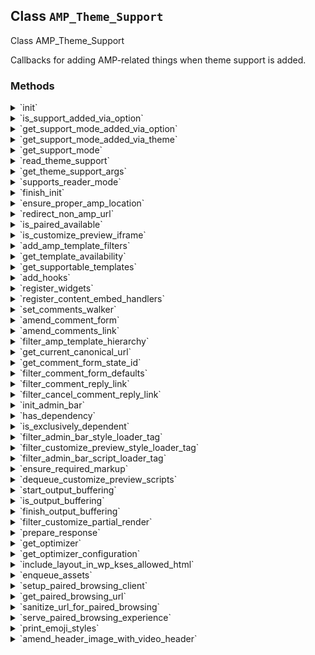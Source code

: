## Class `AMP_Theme_Support`

Class AMP_Theme_Support

Callbacks for adding AMP-related things when theme support is added.

### Methods
<details>
<summary>`init`</summary>

```php
static public init()
```

Initialize.


</details>
<details>
<summary>`is_support_added_via_option`</summary>

```php
static public is_support_added_via_option()
```

Determine whether theme support was added via admin option.


</details>
<details>
<summary>`get_support_mode_added_via_option`</summary>

```php
static public get_support_mode_added_via_option()
```

Get the theme support mode added via admin option.


</details>
<details>
<summary>`get_support_mode_added_via_theme`</summary>

```php
static public get_support_mode_added_via_theme()
```

Get the theme support mode added via theme.


</details>
<details>
<summary>`get_support_mode`</summary>

```php
static public get_support_mode()
```

Get theme support mode.


</details>
<details>
<summary>`read_theme_support`</summary>

```php
static public read_theme_support()
```

Check theme support args or add theme support if option is set in the admin.

In older versions of the plugin, the DB option was only considered if the theme does not already explicitly support AMP. This is no longer the case. The DB option is the only value that is considered.


</details>
<details>
<summary>`get_theme_support_args`</summary>

```php
static public get_theme_support_args()
```

Get the theme support args.

This avoids having to repeatedly call `get_theme_support()`, check the args, shift an item off the array, and so on.


</details>
<details>
<summary>`supports_reader_mode`</summary>

```php
static public supports_reader_mode()
```

Gets whether the parent or child theme supports Reader Mode.

True if the theme does not call add_theme_support( &#039;amp&#039; ) at all, and it has an amp/ directory for templates.


</details>
<details>
<summary>`finish_init`</summary>

```php
static public finish_init()
```

Finish initialization once query vars are set.


</details>
<details>
<summary>`ensure_proper_amp_location`</summary>

```php
static public ensure_proper_amp_location()
```

Ensure that the current AMP location is correct.


</details>
<details>
<summary>`redirect_non_amp_url`</summary>

```php
static public redirect_non_amp_url( $status = 302 )
```

Redirect to non-AMP version of the current URL, such as because AMP is canonical or there are unaccepted validation errors.

If the current URL is already AMP-less then do nothing.


</details>
<details>
<summary>`is_paired_available`</summary>

```php
static public is_paired_available()
```

Determines whether transitional mode is available.

When &#039;amp&#039; theme support has not been added or canonical mode is enabled, then this returns false.


</details>
<details>
<summary>`is_customize_preview_iframe`</summary>

```php
static public is_customize_preview_iframe()
```

Determine whether the user is in the Customizer preview iframe.


</details>
<details>
<summary>`add_amp_template_filters`</summary>

```php
static public add_amp_template_filters()
```

Register filters for loading AMP-specific templates.


</details>
<details>
<summary>`get_template_availability`</summary>

```php
static public get_template_availability( $query = null )
```

Determine template availability of AMP for the given query.

This is not intended to return whether AMP is available for a _specific_ post. For that, use `amp_is_post_supported()`.


</details>
<details>
<summary>`get_supportable_templates`</summary>

```php
static public get_supportable_templates()
```

Get the templates which can be supported.


</details>
<details>
<summary>`add_hooks`</summary>

```php
static public add_hooks()
```

Register hooks.


</details>
<details>
<summary>`register_widgets`</summary>

```php
static public register_widgets()
```

Register/override widgets.


</details>
<details>
<summary>`register_content_embed_handlers`</summary>

```php
static public register_content_embed_handlers()
```

Register content embed handlers.

This was copied from `AMP_Content::register_embed_handlers()` due to being a private method and due to `AMP_Content` not being well suited for use in AMP canonical.


</details>
<details>
<summary>`set_comments_walker`</summary>

```php
static public set_comments_walker( $args )
```

Add the comments template placeholder marker


</details>
<details>
<summary>`amend_comment_form`</summary>

```php
static public amend_comment_form()
```

Amend the comment form with the redirect_to field to persist the AMP page after submission.


</details>
<details>
<summary>`amend_comments_link`</summary>

```php
static public amend_comments_link( $comments_link )
```

Amend the comments/redpond links to go to non-AMP page when in legacy Reader mode.


</details>
<details>
<summary>`filter_amp_template_hierarchy`</summary>

```php
static public filter_amp_template_hierarchy( $templates )
```

Prepends template hierarchy with template_dir for AMP transitional mode templates.


</details>
<details>
<summary>`get_current_canonical_url`</summary>

```php
static public get_current_canonical_url()
```

Get canonical URL for current request.


</details>
<details>
<summary>`get_comment_form_state_id`</summary>

```php
static public get_comment_form_state_id( $post_id )
```

Get the ID for the amp-state.


</details>
<details>
<summary>`filter_comment_form_defaults`</summary>

```php
static public filter_comment_form_defaults( $default_args )
```

Filter comment form args to an element with [text] AMP binding wrap the title reply.


</details>
<details>
<summary>`filter_comment_reply_link`</summary>

```php
static public filter_comment_reply_link( $link, $args, $comment )
```

Modify the comment reply link for AMP.


</details>
<details>
<summary>`filter_cancel_comment_reply_link`</summary>

```php
static public filter_cancel_comment_reply_link( $formatted_link, $link, $text )
```

Filters the cancel comment reply link HTML.


</details>
<details>
<summary>`init_admin_bar`</summary>

```php
static public init_admin_bar()
```

Configure the admin bar for AMP.


</details>
<details>
<summary>`has_dependency`</summary>

```php
static protected has_dependency( \WP_Dependencies $dependencies, $current_handle, $dependency_handle )
```

Recursively determine if a given dependency depends on another.


</details>
<details>
<summary>`is_exclusively_dependent`</summary>

```php
static protected is_exclusively_dependent( \WP_Dependencies $dependencies, $dependency_handle, $dependent_handle )
```

Check if a handle is exclusively a dependency of another handle.

For example, check if dashicons is being added exclusively because it is a dependency of admin-bar, as opposed to being added because it was directly enqueued by a theme or a dependency of some other style.


</details>
<details>
<summary>`filter_admin_bar_style_loader_tag`</summary>

```php
static public filter_admin_bar_style_loader_tag( $tag, $handle )
```

Add data-ampdevmode attribute to any enqueued style that depends on the admin-bar.


</details>
<details>
<summary>`filter_customize_preview_style_loader_tag`</summary>

```php
static public filter_customize_preview_style_loader_tag( $tag, $handle )
```

Add data-ampdevmode attribute to any enqueued style that depends on the `customizer-preview` handle.


</details>
<details>
<summary>`filter_admin_bar_script_loader_tag`</summary>

```php
static public filter_admin_bar_script_loader_tag( $tag, $handle )
```

Add data-ampdevmode attribute to any enqueued script that depends on the admin-bar.


</details>
<details>
<summary>`ensure_required_markup`</summary>

```php
static public ensure_required_markup( Document $dom, $script_handles = array() )
```

Ensure the markup exists as required by AMP and elements are in the optimal loading order.

Ensure meta[charset], meta[name=viewport], and link[rel=canonical] exist, as the validating sanitizer may have removed an illegal meta[http-equiv] or meta[name=viewport]. For a singular post, core only outputs a canonical URL by default. Adds the preload links.


</details>
<details>
<summary>`dequeue_customize_preview_scripts`</summary>

```php
static public dequeue_customize_preview_scripts()
```

Dequeue Customizer assets which are not necessary outside the preview iframe.

Prevent enqueueing customize-preview styles if not in customizer preview iframe. These are only needed for when there is live editing of content, such as selective refresh.


</details>
<details>
<summary>`start_output_buffering`</summary>

```php
static public start_output_buffering()
```

Start output buffering.


</details>
<details>
<summary>`is_output_buffering`</summary>

```php
static public is_output_buffering()
```

Determine whether output buffering has started.


</details>
<details>
<summary>`finish_output_buffering`</summary>

```php
static public finish_output_buffering( $response )
```

Finish output buffering.


</details>
<details>
<summary>`filter_customize_partial_render`</summary>

```php
static public filter_customize_partial_render( $partial )
```

Filter rendered partial to convert to AMP.


</details>
<details>
<summary>`prepare_response`</summary>

```php
static public prepare_response( $response, $args = array() )
```

Process response to ensure AMP validity.


</details>
<details>
<summary>`get_optimizer`</summary>

```php
static private get_optimizer( $args )
```

Optimizer instance to use.


</details>
<details>
<summary>`get_optimizer_configuration`</summary>

```php
static private get_optimizer_configuration( $args )
```

Get the AmpProject\Optimizer configuration object to use.


</details>
<details>
<summary>`include_layout_in_wp_kses_allowed_html`</summary>

```php
static public include_layout_in_wp_kses_allowed_html( $context )
```

Adds &#039;data-amp-layout&#039; to the allowed &lt;img&gt; attributes for wp_kses().


</details>
<details>
<summary>`enqueue_assets`</summary>

```php
static public enqueue_assets()
```

Enqueue AMP assets if this is an AMP endpoint.


</details>
<details>
<summary>`setup_paired_browsing_client`</summary>

```php
static public setup_paired_browsing_client()
```

Setup pages to have the paired browsing client script so that the app can interact with it.


</details>
<details>
<summary>`get_paired_browsing_url`</summary>

```php
static public get_paired_browsing_url( $url = null )
```

Get paired browsing URL for a given URL.


</details>
<details>
<summary>`sanitize_url_for_paired_browsing`</summary>

```php
static public sanitize_url_for_paired_browsing()
```

Remove any unnecessary query vars that could hamper the paired browsing experience.


</details>
<details>
<summary>`serve_paired_browsing_experience`</summary>

```php
static public serve_paired_browsing_experience( $template )
```

Serve paired browsing experience if it is being requested.

Includes a custom template that acts as an interface to facilitate a side-by-side comparison of a non-AMP page and its AMP version to review any discrepancies.


</details>
<details>
<summary>`print_emoji_styles`</summary>

```php
static public print_emoji_styles()
```

Print the important emoji-related styles.


</details>
<details>
<summary>`amend_header_image_with_video_header`</summary>

```php
static public amend_header_image_with_video_header( $image_markup )
```

Conditionally replace the header image markup with a header video or image.

This is JS-driven in Core themes like Twenty Sixteen and Twenty Seventeen. So in order for the header video to display, this replaces the markup of the header image.


</details>
